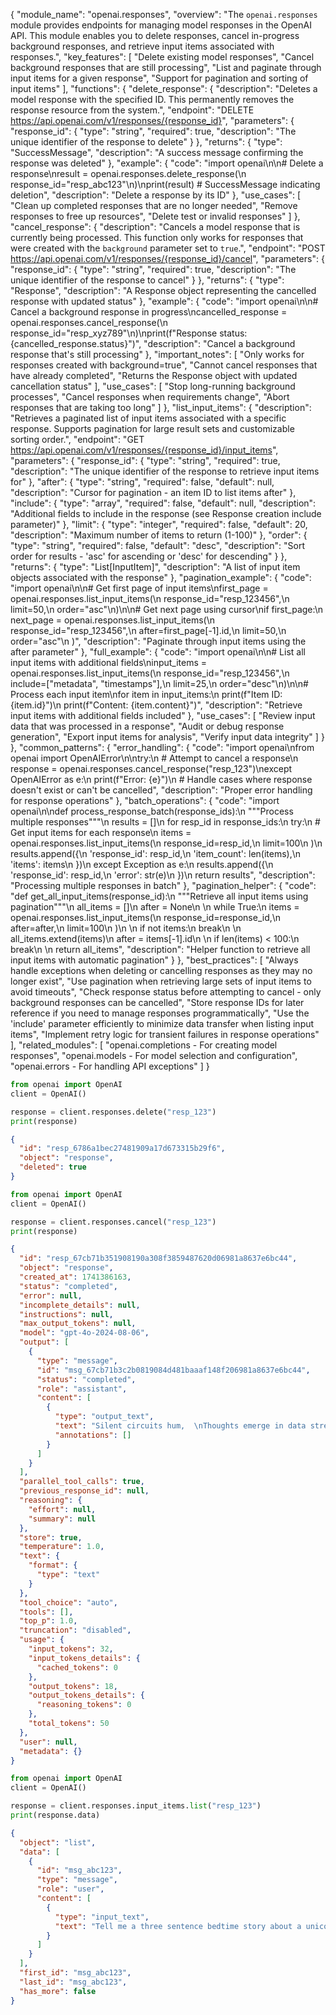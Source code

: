 {
  "module_name": "openai.responses",
  "overview": "The `openai.responses` module provides endpoints for managing model responses in the OpenAI API. This module enables you to delete responses, cancel in-progress background responses, and retrieve input items associated with responses.",
  "key_features": [
    "Delete existing model responses",
    "Cancel background responses that are still processing",
    "List and paginate through input items for a given response",
    "Support for pagination and sorting of input items"
  ],
  "functions": {
    "delete_response": {
      "description": "Deletes a model response with the specified ID. This permanently removes the response resource from the system.",
      "endpoint": "DELETE https://api.openai.com/v1/responses/{response_id}",
      "parameters": {
        "response_id": {
          "type": "string",
          "required": true,
          "description": "The unique identifier of the response to delete"
        }
      },
      "returns": {
        "type": "SuccessMessage",
        "description": "A success message confirming the response was deleted"
      },
      "example": {
        "code": "import openai\n\n# Delete a response\nresult = openai.responses.delete_response(\n    response_id=\"resp_abc123\"\n)\nprint(result)  # SuccessMessage indicating deletion",
        "description": "Delete a response by its ID"
      },
      "use_cases": [
        "Clean up completed responses that are no longer needed",
        "Remove responses to free up resources",
        "Delete test or invalid responses"
      ]
    },
    "cancel_response": {
      "description": "Cancels a model response that is currently being processed. This function only works for responses that were created with the `background` parameter set to `true`.",
      "endpoint": "POST https://api.openai.com/v1/responses/{response_id}/cancel",
      "parameters": {
        "response_id": {
          "type": "string",
          "required": true,
          "description": "The unique identifier of the response to cancel"
        }
      },
      "returns": {
        "type": "Response",
        "description": "A Response object representing the cancelled response with updated status"
      },
      "example": {
        "code": "import openai\n\n# Cancel a background response in progress\ncancelled_response = openai.responses.cancel_response(\n    response_id=\"resp_xyz789\"\n)\nprint(f\"Response status: {cancelled_response.status}\")",
        "description": "Cancel a background response that's still processing"
      },
      "important_notes": [
        "Only works for responses created with background=true",
        "Cannot cancel responses that have already completed",
        "Returns the Response object with updated cancellation status"
      ],
      "use_cases": [
        "Stop long-running background processes",
        "Cancel responses when requirements change",
        "Abort responses that are taking too long"
      ]
    },
    "list_input_items": {
      "description": "Retrieves a paginated list of input items associated with a specific response. Supports pagination for large result sets and customizable sorting order.",
      "endpoint": "GET https://api.openai.com/v1/responses/{response_id}/input_items",
      "parameters": {
        "response_id": {
          "type": "string",
          "required": true,
          "description": "The unique identifier of the response to retrieve input items for"
        },
        "after": {
          "type": "string",
          "required": false,
          "default": null,
          "description": "Cursor for pagination - an item ID to list items after"
        },
        "include": {
          "type": "array",
          "required": false,
          "default": null,
          "description": "Additional fields to include in the response (see Response creation include parameter)"
        },
        "limit": {
          "type": "integer",
          "required": false,
          "default": 20,
          "description": "Maximum number of items to return (1-100)"
        },
        "order": {
          "type": "string",
          "required": false,
          "default": "desc",
          "description": "Sort order for results - 'asc' for ascending or 'desc' for descending"
        }
      },
      "returns": {
        "type": "List[InputItem]",
        "description": "A list of input item objects associated with the response"
      },
      "pagination_example": {
        "code": "import openai\n\n# Get first page of input items\nfirst_page = openai.responses.list_input_items(\n    response_id=\"resp_123456\",\n    limit=50,\n    order=\"asc\"\n)\n\n# Get next page using cursor\nif first_page:\n    next_page = openai.responses.list_input_items(\n        response_id=\"resp_123456\",\n        after=first_page[-1].id,\n        limit=50,\n        order=\"asc\"\n    )",
        "description": "Paginate through input items using the after parameter"
      },
      "full_example": {
        "code": "import openai\n\n# List all input items with additional fields\ninput_items = openai.responses.list_input_items(\n    response_id=\"resp_123456\",\n    include=[\"metadata\", \"timestamps\"],\n    limit=25,\n    order=\"desc\"\n)\n\n# Process each input item\nfor item in input_items:\n    print(f\"Item ID: {item.id}\")\n    print(f\"Content: {item.content}\")",
        "description": "Retrieve input items with additional fields included"
      },
      "use_cases": [
        "Review input data that was processed in a response",
        "Audit or debug response generation",
        "Export input items for analysis",
        "Verify input data integrity"
      ]
    }
  },
  "common_patterns": {
    "error_handling": {
      "code": "import openai\nfrom openai import OpenAIError\n\ntry:\n    # Attempt to cancel a response\n    response = openai.responses.cancel_response(\"resp_123\")\nexcept OpenAIError as e:\n    print(f\"Error: {e}\")\n    # Handle cases where response doesn't exist or can't be cancelled",
      "description": "Proper error handling for response operations"
    },
    "batch_operations": {
      "code": "import openai\n\ndef process_response_batch(response_ids):\n    \"\"\"Process multiple responses\"\"\"\n    results = []\n    for resp_id in response_ids:\n        try:\n            # Get input items for each response\n            items = openai.responses.list_input_items(\n                response_id=resp_id,\n                limit=100\n            )\n            results.append({\n                'response_id': resp_id,\n                'item_count': len(items),\n                'items': items\n            })\n        except Exception as e:\n            results.append({\n                'response_id': resp_id,\n                'error': str(e)\n            })\n    return results",
      "description": "Processing multiple responses in batch"
    },
    "pagination_helper": {
      "code": "def get_all_input_items(response_id):\n    \"\"\"Retrieve all input items using pagination\"\"\"\n    all_items = []\n    after = None\n    \n    while True:\n        items = openai.responses.list_input_items(\n            response_id=response_id,\n            after=after,\n            limit=100\n        )\n        \n        if not items:\n            break\n            \n        all_items.extend(items)\n        after = items[-1].id\n        \n        if len(items) < 100:\n            break\n    \n    return all_items",
      "description": "Helper function to retrieve all input items with automatic pagination"
    }
  },
  "best_practices": [
    "Always handle exceptions when deleting or cancelling responses as they may no longer exist",
    "Use pagination when retrieving large sets of input items to avoid timeouts",
    "Check response status before attempting to cancel - only background responses can be cancelled",
    "Store response IDs for later reference if you need to manage responses programmatically",
    "Use the 'include' parameter efficiently to minimize data transfer when listing input items",
    "Implement retry logic for transient failures in response operations"
  ],
  "related_modules": [
    "openai.completions - For creating model responses",
    "openai.models - For model selection and configuration",
    "openai.errors - For handling API exceptions"
  ]
}

```python
from openai import OpenAI
client = OpenAI()

response = client.responses.delete("resp_123")
print(response)
```

```json
{
  "id": "resp_6786a1bec27481909a17d673315b29f6",
  "object": "response",
  "deleted": true
}
```

```python
from openai import OpenAI
client = OpenAI()

response = client.responses.cancel("resp_123")
print(response)
```

```json
{
  "id": "resp_67cb71b351908190a308f3859487620d06981a8637e6bc44",
  "object": "response",
  "created_at": 1741386163,
  "status": "completed",
  "error": null,
  "incomplete_details": null,
  "instructions": null,
  "max_output_tokens": null,
  "model": "gpt-4o-2024-08-06",
  "output": [
    {
      "type": "message",
      "id": "msg_67cb71b3c2b0819084d481baaaf148f206981a8637e6bc44",
      "status": "completed",
      "role": "assistant",
      "content": [
        {
          "type": "output_text",
          "text": "Silent circuits hum,  \nThoughts emerge in data streams—  \nDigital dawn breaks.",
          "annotations": []
        }
      ]
    }
  ],
  "parallel_tool_calls": true,
  "previous_response_id": null,
  "reasoning": {
    "effort": null,
    "summary": null
  },
  "store": true,
  "temperature": 1.0,
  "text": {
    "format": {
      "type": "text"
    }
  },
  "tool_choice": "auto",
  "tools": [],
  "top_p": 1.0,
  "truncation": "disabled",
  "usage": {
    "input_tokens": 32,
    "input_tokens_details": {
      "cached_tokens": 0
    },
    "output_tokens": 18,
    "output_tokens_details": {
      "reasoning_tokens": 0
    },
    "total_tokens": 50
  },
  "user": null,
  "metadata": {}
}
```

```python
from openai import OpenAI
client = OpenAI()

response = client.responses.input_items.list("resp_123")
print(response.data)
```

```json
{
  "object": "list",
  "data": [
    {
      "id": "msg_abc123",
      "type": "message",
      "role": "user",
      "content": [
        {
          "type": "input_text",
          "text": "Tell me a three sentence bedtime story about a unicorn."
        }
      ]
    }
  ],
  "first_id": "msg_abc123",
  "last_id": "msg_abc123",
  "has_more": false
}
```
